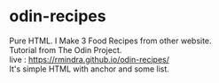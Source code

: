 # odin-recipes
Pure HTML. I Make 3 Food Recipes from other website.<br>
Tutorial from The Odin Project.<br>
live : https://rmindra.github.io/odin-recipes/<br>
It's simple HTML with anchor and some list.